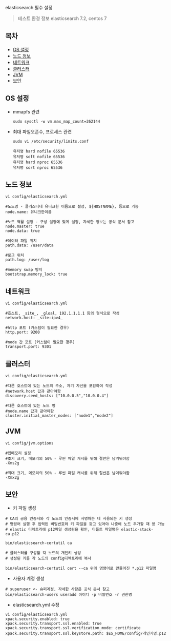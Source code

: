 elasticsearch 필수 설정

> 테스트 환경 정보 elasticsearch 7.2, centos 7

## 목차
- [OS 설정](#OS-설정)
- [노드 정보](#노드-정보)
- [네트워크](#네트워크)
- [클러스터](#클러스터)
- [JVM](#JVM)
- [보안](#보안)

## OS 설정
- mmapfs 관련
    ```
    sudo sysctl -w vm.max_map_count=262144
    ```
- 최대 파일오픈수, 프로세스 관련
    ```
    sudo vi /etc/security/limits.conf
    
    유저명 hard nofile 65536
    유저명 soft nofile 65536
    유저명 hard nproc 65536
    유저명 sort nproc 65536
    ```

## 노드 정보
```
vi config/elasticsearch.yml

#노드명 - 클러스터내 유니크한 이름으로 설정, ${HOSTNAME}, 등으로 가능
node.name: 유니크한이름

#노드 역활 설정 - 구성 설정에 맞게 설정, 자세한 정보는 공식 문서 참고
node.master: true
node.data: true

#데이터 파일 위치
path.data: /user/data

#로그 위치
path.log: /user/log

#memory swap 방지
bootstrap.memory_lock: true
```
## 네트워크
```
vi config/elasticsearch.yml

#호스트, _site_, _gloal, 192.1.1.1.1 등의 형식으로 작성
network.host: _site:ipv4_

#http 포트 (커스텀이 필요한 경우)
http.port: 9200

#node 간 포트 (커스텀이 필요한 경우)
transport.port: 9301
```

## 클러스터
```
vi config/elasticsearch.yml

#다른 호스트에 있는 노드의 주소, 자기 자신을 포함하여 작성
#network.host 값과 같아야함
discovery.seed_hosts: ["10.0.0.5","10.0.0.4"]

#다른 호스트에 있는 노드 명
#node.name 값과 같아야함
cluster.initial_master_nodes: ["node1","node2"]
```

## JVM
```
vi config/jvm.options

#힙메모리 설정
#초기 크기, 메모리의 50% - 루씬 파일 캐시를 위해 절반은 남겨둬야함 
-Xms2g

#최대 크기, 메모리의 50% - 루씬 파일 캐시를 위해 절반은 남겨둬야함
-Xmx2g
```

## 보안
- 키 파일 생성
```
# CA의 공용 인증서와 각 노드의 인증서에 서명하는 데 사용되는 키 생성
# 명령어 실행 후 입력된 비밀번호와 키 파일을 갖고 있어야 나중에 노드 추가할 때 용 가능
# elastic 디렉토리에 p12파일 생성됨을 확인, 디폴트 파일명은 elastic-stack-ca.p12

bin/elasticsearch-certutil ca

# 클러스터를 구성할 각 노드의 개인키 생성
# 생성된 키를 각 노드의 config디렉토리에 복사

bin/elasticsearch-certutil cert --ca 위에 명령어로 만들어진 *.p12 파일명
```
- 사용자 계정 생성
```
# superuser <- 슈퍼계정, 자세한 사항은 공식 문서 참고
bin/elasticsearch-users useradd 아이디 -p 비밀번호 -r 권한명
```

- elasticsearch.yml 수정
```
vi config/elasticsearch.yml
xpack.security.enabled: true
xpack.security.transport.ssl.enabled: true
xpack.security.transport.ssl.verification_mode: certificate
xpack.security.transport.ssl.keystore.path: $ES_HOME/config/개인키명.p12
```